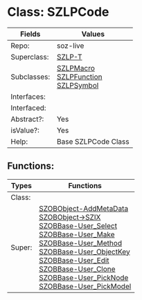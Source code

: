 
# Class:	SZLPCode

| Fields | Values |
| --------- | --------- |
| Repo: | soz-live |
| Superclass: | [SZLP-T](SZLP-T.html) |
| Subclasses: | [SZLPMacro](SZLPMacro.html) <br> [SZLPFunction](SZLPFunction.html) <br> [SZLPSymbol](SZLPSymbol.html) |
| Interfaces: |  |
| Interfaced: |  |
| Abstract?: | Yes |
| isValue?: | Yes |
| Help: | Base SZLPCode Class |


## Functions:

| Types | Functions |
| --------- | --------- |
| Class: |  |
| Super: | [SZOBObject-AddMetaData](SZOBObject.html) <br> [SZOBObject->SZIX](SZOBObject.html) <br> [SZOBBase-User_Select](SZOBBase.html) <br> [SZOBBase-User_Make](SZOBBase.html) <br> [SZOBBase-User_Method](SZOBBase.html) <br> [SZOBBase-User_ObjectKey](SZOBBase.html) <br> [SZOBBase-User_Edit](SZOBBase.html) <br> [SZOBBase-User_Clone](SZOBBase.html) <br> [SZOBBase-User_PickNode](SZOBBase.html) <br> [SZOBBase-User_PickModel](SZOBBase.html) |


